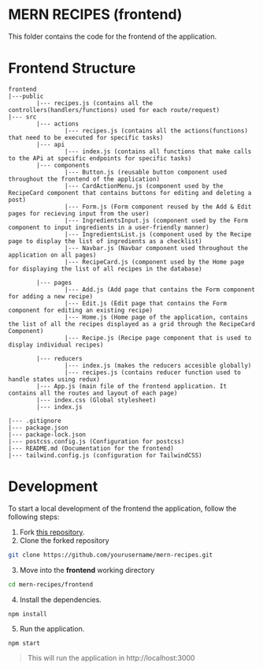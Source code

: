 # MERN RECIPES (frontend)

This folder contains the code for the frontend of the application.

# Frontend Structure

```
frontend
|---public
        |--- recipes.js (contains all the controllers(handlers/functions) used for each route/request)
|--- src
        |--- actions
                |--- recipes.js (contains all the actions(functions) that need to be executed for specific tasks)
        |--- api
                |--- index.js (contains all functions that make calls to the APi at specific endpoints for specific tasks)
        |--- components
                |--- Button.js (reusable button component used throughout the frontend of the application)
                |--- CardActionMenu.js (component used by the RecipeCard component that contains buttons for editing and deleting a post)
                |--- Form.js (Form component reused by the Add & Edit pages for recieving input from the user)
                |--- IngredientsInput.js (component used by the Form component to input ingredients in a user-friendly manner)
                |--- IngredientsList.js (component used by the Recipe page to display the list of ingredients as a checklist)
                |--- Navbar.js (Navbar component used throughout the application on all pages)
                |--- RecipeCard.js (component used by the Home page for displaying the list of all recipes in the database)

        |--- pages
                |--- Add.js (Add page that contains the Form component for adding a new recipe)
                |--- Edit.js (Edit page that contains the Form component for editing an existing recipe)
                |--- Home.js (Home page of the application, contains the list of all the recipes displayed as a grid through the RecipeCard Component)
                |--- Recipe.js (Recipe page component that is used to display individual recipes)

        |--- reducers
                |--- index.js (makes the reducers accesible globally)
                |--- recipes.js (contains reducer function used to handle states using redux)
        |--- App.js (main file of the frontend application. It contains all the routes and layout of each page)
        |--- index.css (Global stylesheet)
        |--- index.js

|--- .gitignore
|--- package.json
|--- package-lock.json
|--- postcss.config.js (Configuration for postcss)
|--- README.md (Documentation for the frontend)
|--- tailwind.config.js (configuration for TailwindCSS)
```

# Development

To start a local development of the frontend the application, follow the following steps:

1. Fork [this repository](https://github.com/ammaaraslam/mern-recipes.git).
2. Clone the forked repository
```sh
git clone https://github.com/yourusername/mern-recipes.git
```
3. Move into the **frontend** working directory
```sh
cd mern-recipes/frontend
```
4. Install the dependencies.
```sh
npm install
```
5. Run the application.
```
npm start
```
> This will run the application in http://localhost:3000
